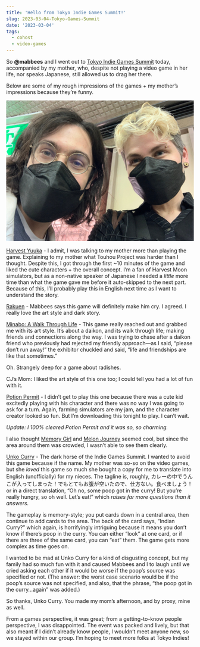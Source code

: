```yaml
---
title: 'Hello from Tokyo Indie Games Summit!'
slug: 2023-03-04-Tokyo-Games-Summit
date: '2023-03-04'
tags:
  - cohost
  - video-games
---
```


So **@mabbees** and I went out to [Tokyo Indie Games Summit](https://indiegamessummit.tokyo/) today, accompanied by my mother, who, despite not playing a video game in her life, nor speaks Japanese, still allowed us to drag her there.

Below are some of my rough impressions of the games + my mother’s impressions because they’re funny.

![A photo of two people, one with dark hair and one with blonde hair.](cjandmabbees.jpeg)

[Harvest Yuuka](https://www.nintendo.com/store/products/harvest-yuuka-switch/) - I admit, I was talking to my mother more than playing the game. Explaining to my mother what Touhou Project was harder than I thought. Despite this, I got through the first ~10 minutes of the game and liked the cute characters + the overall concept. I’m a fan of Harvest Moon simulators, but as a non-native speaker of Japanese I needed a _little_ more time than what the game gave me before it auto-skipped to the next part. Because of this, I’ll probably play this in English next time as I want to understand the story.

[Rakuen](https://www.laurashigihara.com/rakuen-en) - Mabbees says this game will definitely make him cry. I agreed. I really love the art style and dark story.

[Minabo: A Walk Through Life](https://store.steampowered.com/app/1822560/Minabo__A_walk_through_life/) - This game really reached out and grabbed me with its art style. It’s about a daikon, and its walk through life; making friends and connections along the way. I was trying to chase after a daikon friend who previously had rejected my friendly approach—as I said, “please don’t run away!” the exhibitor chuckled and said, “life and friendships are like that sometimes.”

Oh. Strangely deep for a game about radishes.

CJ’s Mom: I liked the art style of this one too; I could tell you had a lot of fun with it.

[Potion Permit](https://pqube.co.uk/potion-permit/) - I didn’t get to play this one because there was a cute kid excitedly playing with his character and there was no way I was going to ask for a turn. Again, farming simulators are my jam, and the character creator looked so fun. But I’m downloading this tonight to play. I can’t wait.

_Update: I 100% cleared Potion Permit and it was so, so charming._

I also thought [Memory Girl](https://novelgame.jp/games/show/7123) and [Melon Journey](https://beep-company.com/melon-journey/) seemed cool, but since the area around them was crowded, I wasn’t able to see them clearly.

[Unko Curry](https://tabletopgame.kadokawa.co.jp/products/cardgame/unnko/) - The dark horse of the Indie Games Summit. I wanted to avoid this game because if the name. My mother was so-so on the video games, but she _loved_ this game so much she bought a copy for me to translate into English (unofficially) for my nieces. The tagline is, roughly, カレーの中でうんこが入ってしまった！でもとてもお腹が空いたので、仕方ない。食べましょう！or in a direct translation, “Oh no, some poop got in the curry! But you’re really hungry, so oh well. Let’s eat!” which _raises far more questions than it answers._

The gameplay is memory-style; you put cards down in a central area, then continue to add cards to the area. The back of the card says, “Indian Curry?” which again, is horrifyingly intriguing because it means you don’t know if there’s poop in the curry. You can either “look” at one card, or if there are three of the same card, you can “eat” them. The game gets more complex as time goes on.

I wanted to be mad at Unko Curry for a kind of disgusting concept, but my family had so much fun with it and caused Mabbees and I to laugh until we cried asking each other if it would be worse if the poop’s source was specified or not. (The answer: the worst case scenario would be if the poop’s source was not specified, and also, that the phrase, “the poop got in the curry…again” was added.)

So thanks, Unko Curry. You made my mom’s afternoon, and by proxy, mine as well.

From a games perspective, it was great; from a getting-to-know people perspective, I was disappointed. The event was packed and lively, but that also meant if I didn’t already know people, I wouldn’t meet anyone new, so we stayed within our group. I’m hoping to meet more folks at Tokyo Indies!
